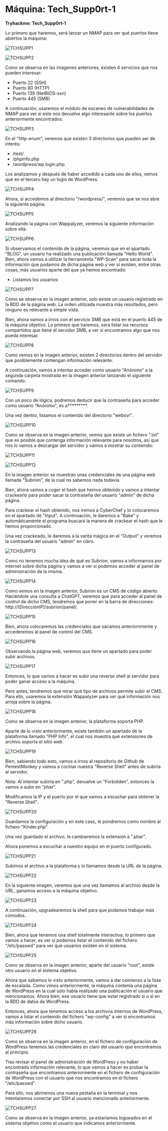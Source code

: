 # Máquina: Tech_Supp0rt-1

**Tryhackme: Tech_Supp0rt-1**

Lo primero que haremos, será lanzar un NMAP para ver qué puertos tiene abiertos la máquina:

![TCHSUPP1](https://github.com/AntonioPC94/Tech_Supp0rt-1/blob/1d634cc0db32dfb86052946b2c31ae495d962246/img/TCHSUPP1.png)

![TCHSUPP2](https://github.com/AntonioPC94/Tech_Supp0rt-1/blob/1d634cc0db32dfb86052946b2c31ae495d962246/img/TCHSUPP2.png)

Como se observa en las imágenes anteriores, existen 4 servicios que nos pueden interesar:

- Puerto 22 (SSH)
- Puerto 80 (HTTP)
- Puerto 139 (NetBIOS-ssn)
- Puerto 445 (SMB)

A continuación, usaremos el módulo de escaneo de vulnerabilidades de NMAP para ver si este nos devuelve algo interesante sobre los puertos anteriormente encontrados:

![TCHSUPP3](https://github.com/AntonioPC94/Tech_Supp0rt-1/blob/1d634cc0db32dfb86052946b2c31ae495d962246/img/TCHSUPP3.png)

En el "http-enum", veremos que existen 3 directorios que pueden ser de interés:

- /test/
- /phpinfo.php
- /wordpress/wp.login.php

Los analizamos y después de haber accedido a cada uno de ellos, vemos que en el tercero hay un login de WordPress.

![TCHSUPP4](https://github.com/AntonioPC94/Tech_Supp0rt-1/blob/1d634cc0db32dfb86052946b2c31ae495d962246/img/TCHSUPP4.png)

Ahora, si accedemos al directorio "/wordpress/", veremos que se nos abre la siguiente página:

![TCHSUPP5](https://github.com/AntonioPC94/Tech_Supp0rt-1/blob/1d634cc0db32dfb86052946b2c31ae495d962246/img/TCHSUPP5.png)

Analizando la página con Wappalyzer, veremos la siguiente información sobre ella:

![TCHSUPP6](https://github.com/AntonioPC94/Tech_Supp0rt-1/blob/1d634cc0db32dfb86052946b2c31ae495d962246/img/TCHSUPP6.png)

Si observamos el contenido de la página, veremos que en el apartado "BLOG", un usuario ha realizado una publicación llamada "Hello World". Bien, ahora vamos a utilizar la herramienta "WP-Scan" para sacar toda la información que podamos de dicha página web y ver si existen, entre otras cosas, más usuarios aparte del que ya hemos encontrado:

- Listamos los usuarios:

![TCHSUPP7](https://github.com/AntonioPC94/Tech_Supp0rt-1/blob/1d634cc0db32dfb86052946b2c31ae495d962246/img/TCHSUPP7.png)

Como se observa en la imagen anterior, solo existe un usuario registrado en la BDD de la página web. La orden utilizada muestra más resultados, pero ninguno es relevante a simple vista.

Bien, ahora vamos a irnos con el servicio SMB que está en el puerto 445 de la máquina objetivo. Lo primero que haremos, será listar los recursos compartidos que tiene el servidor SMB, a ver si encontramos algo que nos pueda interesar.

![TCHSUPP8](https://github.com/AntonioPC94/Tech_Supp0rt-1/blob/55e9009fd6049e4bab18a289504ca8550cb14897/img/TCHSUPP8.png)

Como vemos en la imagen anterior, existen 2 directorios dentro del servidor que posiblemente contengan información relevante.

A continuación, vamos a intentar acceder como usuario "Anónimo" a la segunda carpeta mostrada en la imagen anterior lanzando el siguiente comando:

![TCHSUPP9](https://github.com/AntonioPC94/Tech_Supp0rt-1/blob/55e9009fd6049e4bab18a289504ca8550cb14897/img/TCHSUPP9.png)

Con un poco de lógica, podremos deducir que la contraseña para acceder como usuario "Anónimo", es a*********.

Una vez dentro, listamos el contenido del directorio "websvr".

![TCHSUPP10](https://github.com/AntonioPC94/Tech_Supp0rt-1/blob/55e9009fd6049e4bab18a289504ca8550cb14897/img/TCHSUPP10.png)

Como se observa en la imagen anterior, vemos que existe un fichero ".txt" que es posible que contenga información relevante para nosotros, así que nos lo vamos a descargar del servidor y vamos a mostrar su contenido:

![TCHSUPP11](https://github.com/AntonioPC94/Tech_Supp0rt-1/blob/55e9009fd6049e4bab18a289504ca8550cb14897/img/TCHSUPP11.png)

![TCHSUPP12](https://github.com/AntonioPC94/Tech_Supp0rt-1/blob/55e9009fd6049e4bab18a289504ca8550cb14897/img/TCHSUPP12.png)

En la imagen anterior se muestran unas credenciales de una página web llamada "Subrion", de la cual no sabemos nada todavía.

Bien, ahora vamos a coger el hash que hemos obtenido y vamos a intentar crackearlo para poder sacar la contraseña del usuario "admin" de dicha página.

Para crackear el hash obtenido, nos iremos a CyberChef y lo colocaremos en el apartado de "Input". A continuación, le daremos a "Bake" y automáticamente el programa buscará la manera de crackear el hash que le hemos proporcionado.

Una vez crackeado, le daremos a la varita mágica en el "Output" y veremos la contraseña del usuario "admin" en claro.

![TCHSUPP13](https://github.com/AntonioPC94/Tech_Supp0rt-1/blob/55e9009fd6049e4bab18a289504ca8550cb14897/img/TCHSUPP13.png)

Como no tenemos mucha idea de qué es Subrion, vamos a informarnos por internet sobre dicha página y vamos a ver si podemos acceder al panel de administración de la misma.

![TCHSUPP14](https://github.com/AntonioPC94/Tech_Supp0rt-1/blob/55e9009fd6049e4bab18a289504ca8550cb14897/img/TCHSUPP14.png)

Como vemos en la imagen anterior, Subrion es un CMS de código abierto. Haciéndole una consulta a ChatGPT, veremos que para acceder al panel de control de dicho CMS, tendremos que poner en la barra de direcciones: http://(DirecciónIP)/subrion/panel/.

![TCHSUPP15](https://github.com/AntonioPC94/Tech_Supp0rt-1/blob/55e9009fd6049e4bab18a289504ca8550cb14897/img/TCHSUPP15.png)

Bien, ahora colocaremos las credenciales que sacamos anteriornmente y accederemos al panel de control del CMS.

![TCHSUPP16](https://github.com/AntonioPC94/Tech_Supp0rt-1/blob/4991e55ceab65a6e956a62bde641d5ec1a9bc4e6/img/TCHSUPP16.png)

Observando la página web, veremos que tiene un apartado para poder subir archivos.

![TCHSUPP17](https://github.com/AntonioPC94/Tech_Supp0rt-1/blob/4991e55ceab65a6e956a62bde641d5ec1a9bc4e6/img/TCHSUPP17.png)

Entonces, lo que vamos a hacer es subir una reverse shell al servidor para poder ganar acceso a la máquina.

Pero antes, tendremos que mirar qué tipo de archivos permite subir el CMS. Para ello, usaremos la extensión Wappalyzer para ver qué información nos arroja sobre la página.

![TCHSUPP18](https://github.com/AntonioPC94/Tech_Supp0rt-1/blob/4991e55ceab65a6e956a62bde641d5ec1a9bc4e6/img/TCHSUPP18.png)

Como se observa en la imagen anterior, la plataforma soporta PHP.

Aparte de lo visto anteriormente, existe también un apartado de la plataforma llamado "PHP Info", el cual nos muestra qué extensiones de archivo soporta el sitio web.

![TCHSUPP19](https://github.com/AntonioPC94/Tech_Supp0rt-1/blob/4991e55ceab65a6e956a62bde641d5ec1a9bc4e6/img/TCHSUPP19.png)

Bien, sabiendo todo esto, vamos a irnos al repositorio de Github de PentestMonkey y vamos a cocinar nuestra "Reverse Shell" antes de subirla al servidor.

Nota: Al intentar subirla en ".php", devuelve un "Forbidden", entonces la vamos a subir en "phar".

Modificamos la IP y el puerto por el que vamos a escuchar para obtener la "Reverse Shell".

![TCHSUPP20](https://github.com/AntonioPC94/Tech_Supp0rt-1/blob/4991e55ceab65a6e956a62bde641d5ec1a9bc4e6/img/TCHSUPP20.png)

Guardamos la configuración y en este caso, le pondremos como nombre al fichero "Kinder.php".

Una vez guardado el archivo, le cambiaremos la extensión a ".phar".

Ahora ponemos a escuchar a nuestro equipo en el puerto configurado.

![TCHSUPP21](https://github.com/AntonioPC94/Tech_Supp0rt-1/blob/4991e55ceab65a6e956a62bde641d5ec1a9bc4e6/img/TCHSUPP21.png)

Subimos el archivo a la plataforma y lo llamamos desde la URL de la página.

![TCHSUPP22](https://github.com/AntonioPC94/Tech_Supp0rt-1/blob/4991e55ceab65a6e956a62bde641d5ec1a9bc4e6/img/TCHSUPP22.png)

En la siguiente imagen, veremos que una vez llamamos al archivo desde la URL, ganamos acceso a la máquina objetivo.

![TCHSUPP23](https://github.com/AntonioPC94/Tech_Supp0rt-1/blob/4991e55ceab65a6e956a62bde641d5ec1a9bc4e6/img/TCHSUPP23.png)

A continuación, upgradearemos la shell para que podamos trabajar más cómodos.

![TCHSUPP24]()

Bien, ahora que tenemos una shell totalmente interactiva, lo primero que vamos a hacer, es ver si podemos listar el contenido del fichero "/etc/passwd" para ver qué usuarios existen en el sistema.

![TCHSUPP25]()

Como se observa en la imagen anterior, aparte del usuario "root", existe otro usuario en el sistema objetivo.

Ahora que sabemos lo visto anteriormente, vamos a dar comienzo a la fase de escalada. Como vimos anteriormente, la máquina contenía una página de WordPress en la cual solo había realizado una publicación el usuario que mencionamos. Ahora bien, ese usuario tiene que estar registrado si o si en la BDD de datos de WordPress.

Entonces, ahora que tenemos acceso a los archivos internos de WordPress, vamos a listar el contenido del fichero "wp-config" a ver si encontramos más información sobre dicho usuario.

![TCHSUPP26]()

Como se observa en la imagen anterior, en el fichero de configuración de WordPress tenemos las credenciales en claro del usuario que encontramos al principio.

Tras revisar el panel de administración de WordPress y no haber encontrado información relevante, lo que vamos a hacer es probar la contraseña que encontramos anteriormente en el fichero de configuración de WordPress con el usuario que nos encontramos en el fichero "/etc/passwd".

Para ello, nos abriremos una nueva pestaña en la terminal y nos intentaremos conectar por SSH al usuario mencionado anteriormente.

![TCHSUPP27]()

Como se observa en la imagen anterior, ya estaríamos logueados en el sistema objetivo como el usuario que indicamos anteriormente.

















